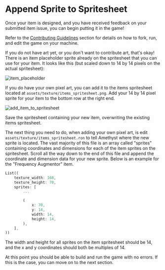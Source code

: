 # Append Sprite to Spritesheet

Once your item is designed, and you have received feedback on your
submitted item issue, you can begin putting it in the game!

Refer to the [Contributing Guidelines](/book/src/contributing.md) section for
details on how to fork, run, and edit the game on your machine.

If you do not have art yet, or you don't want to contribute art, that's okay!
There is an item placeholder
sprite already on the spritesheet that you can use for your item. It looks like this
(but scaled down to 14 by 14 pixels on the actual spritesheet):

![item_placeholder](assets/item_placeholder_example.png)

If you do have your own pixel art, you can add it to the items spritesheet
located at `assets/texture/items_spritesheet.png`. Add your 14 by 14 pixel
sprite for your item to the bottom row at the right end.

![add_item_to_spritesheet](assets/add_item_to_spritesheet.png)

Save the spritesheet containing your new item, overwriting the existing items
spritesheet.

The next thing you need to do, when adding your own pixel art,
is edit `assets/texture/items_spritesheet.ron` to tell
Amethyst where the new sprite is located. The vast majority of this file is an array
called "sprites" containing coordinates and dimensions for each of the item
sprites on the spritesheet. Scroll all the way down to the end of this file and
append the coordinate and dimension data for your new sprite. Below is an
example for the "Frequency Augmentor" item.

```rust
List((
    texture_width: 168,
    texture_height: 70,
    sprites: [
        ...

        (
            x: 70,
            y: 14,
            width: 14,
            height: 14,
        ),
    ],
))

```

The width and height for all sprites on the item spritesheet should be 14,
and the x and y coordinates should both be multiples of 14.

At this point you should be able to build and run the game with no errors.
If this is the case, you can move on to the next section.

